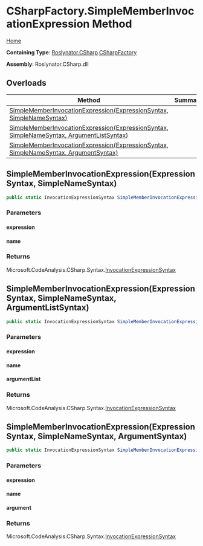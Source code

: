 # CSharpFactory\.SimpleMemberInvocationExpression Method <a name="_Top"></a>

[Home](../../../../README.md)

**Containing Type**: [Roslynator.CSharp](../../README.md#_Top)\.[CSharpFactory](../README.md#_Top)

**Assembly**: Roslynator\.CSharp\.dll

## Overloads

| Method | Summary |
| ------ | ------- |
| [SimpleMemberInvocationExpression(ExpressionSyntax, SimpleNameSyntax)](#Roslynator_CSharp_CSharpFactory_SimpleMemberInvocationExpression_Microsoft_CodeAnalysis_CSharp_Syntax_ExpressionSyntax_Microsoft_CodeAnalysis_CSharp_Syntax_SimpleNameSyntax_) | |
| [SimpleMemberInvocationExpression(ExpressionSyntax, SimpleNameSyntax, ArgumentListSyntax)](#Roslynator_CSharp_CSharpFactory_SimpleMemberInvocationExpression_Microsoft_CodeAnalysis_CSharp_Syntax_ExpressionSyntax_Microsoft_CodeAnalysis_CSharp_Syntax_SimpleNameSyntax_Microsoft_CodeAnalysis_CSharp_Syntax_ArgumentListSyntax_) | |
| [SimpleMemberInvocationExpression(ExpressionSyntax, SimpleNameSyntax, ArgumentSyntax)](#Roslynator_CSharp_CSharpFactory_SimpleMemberInvocationExpression_Microsoft_CodeAnalysis_CSharp_Syntax_ExpressionSyntax_Microsoft_CodeAnalysis_CSharp_Syntax_SimpleNameSyntax_Microsoft_CodeAnalysis_CSharp_Syntax_ArgumentSyntax_) | |

## SimpleMemberInvocationExpression\(ExpressionSyntax, SimpleNameSyntax\) <a name="Roslynator_CSharp_CSharpFactory_SimpleMemberInvocationExpression_Microsoft_CodeAnalysis_CSharp_Syntax_ExpressionSyntax_Microsoft_CodeAnalysis_CSharp_Syntax_SimpleNameSyntax_"></a>

```csharp
public static InvocationExpressionSyntax SimpleMemberInvocationExpression(ExpressionSyntax expression, SimpleNameSyntax name)
```

### Parameters

#### expression

#### name

### Returns

Microsoft\.CodeAnalysis\.CSharp\.Syntax\.[InvocationExpressionSyntax](https://docs.microsoft.com/en-us/dotnet/api/microsoft.codeanalysis.csharp.syntax.invocationexpressionsyntax)

## SimpleMemberInvocationExpression\(ExpressionSyntax, SimpleNameSyntax, ArgumentListSyntax\) <a name="Roslynator_CSharp_CSharpFactory_SimpleMemberInvocationExpression_Microsoft_CodeAnalysis_CSharp_Syntax_ExpressionSyntax_Microsoft_CodeAnalysis_CSharp_Syntax_SimpleNameSyntax_Microsoft_CodeAnalysis_CSharp_Syntax_ArgumentListSyntax_"></a>

```csharp
public static InvocationExpressionSyntax SimpleMemberInvocationExpression(ExpressionSyntax expression, SimpleNameSyntax name, ArgumentListSyntax argumentList)
```

### Parameters

#### expression

#### name

#### argumentList

### Returns

Microsoft\.CodeAnalysis\.CSharp\.Syntax\.[InvocationExpressionSyntax](https://docs.microsoft.com/en-us/dotnet/api/microsoft.codeanalysis.csharp.syntax.invocationexpressionsyntax)

## SimpleMemberInvocationExpression\(ExpressionSyntax, SimpleNameSyntax, ArgumentSyntax\) <a name="Roslynator_CSharp_CSharpFactory_SimpleMemberInvocationExpression_Microsoft_CodeAnalysis_CSharp_Syntax_ExpressionSyntax_Microsoft_CodeAnalysis_CSharp_Syntax_SimpleNameSyntax_Microsoft_CodeAnalysis_CSharp_Syntax_ArgumentSyntax_"></a>

```csharp
public static InvocationExpressionSyntax SimpleMemberInvocationExpression(ExpressionSyntax expression, SimpleNameSyntax name, ArgumentSyntax argument)
```

### Parameters

#### expression

#### name

#### argument

### Returns

Microsoft\.CodeAnalysis\.CSharp\.Syntax\.[InvocationExpressionSyntax](https://docs.microsoft.com/en-us/dotnet/api/microsoft.codeanalysis.csharp.syntax.invocationexpressionsyntax)

